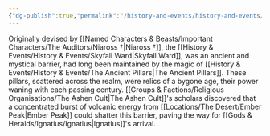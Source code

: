```yaml
---
{"dg-publish":true,"permalink":"/history-and-events/history-and-events/skyfall-ward/","updated":"2025-08-10T13:26:42.715+01:00"}
---
```


Originally devised by [[Named Characters & Beasts/Important Characters/The Auditors/Niaross †\|Niaross †]], the [[History & Events/History & Events/Skyfall Ward\|Skyfall Ward]], was an ancient and mystical barrier, had long been maintained by the magic of [[History & Events/History & Events/The Ancient Pillars\|The Ancient Pillars]]. These pillars, scattered across the realm, were relics of a bygone age, their power waning with each passing century. [[Groups & Factions/Religious Organisations/The Ashen Cult\|The Ashen Cult]]'s scholars discovered that a concentrated burst of volcanic energy from [[Locations/The Desert/Ember Peak\|Ember Peak]] could shatter this barrier, paving the way for [[Gods & Heralds/Ignatius/Ignatius\|Ignatius]]'s arrival.